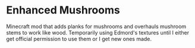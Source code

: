 # Enhanced Mushrooms
Minecraft mod that adds planks for mushrooms and overhauls mushroom stems to work like wood.
Temporarily using Edmord's textures until I either get official permission to use them or I get new ones made.
